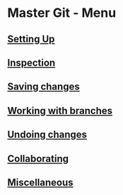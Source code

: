 # Master Git - Menu


## [Setting Up](./SettingUp.md)

## [Inspection](./Inspection.md)

## [Saving changes](./SavingChanges.md)

## [Working with branches](./Branches.md)

## [Undoing changes](./UndoingChanges.md)

## [Collaborating](./Collaborating.md)

## [Miscellaneous](./Miscellaneous.md)
